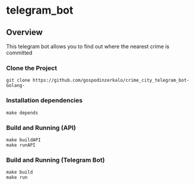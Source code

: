 # telegram_bot
<h2>Overview </h2>
<p>This telegram bot allows you to find out where the nearest crime is committed </p>
<h3>Clone the Project</h3>
<code>git clone https://github.com/gospodinzerkalo/crime_city_telegram_bot-Golang-</code>
<h3>Installation dependencies</h3>
<code>make depends</code>
<h3>Build and Running (API)</h3>
<code>make buildAPI</code> <br>
<code>make runAPI </code>
<h3>Build and Running (Telegram Bot)</h3>
<code>make build</code><br>
<code>make run</code>